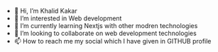 - 👋 Hi, I’m Khalid Kakar
- 👀 I’m interested in Web development
- 🌱 I’m currently learning Nextjs with other modren technologies
- 💞️ I’m looking to collaborate on web development technologies
- 📫 How to reach me my social which I have given in GITHUB profile

<!---
khalidkhankakar/khalidkhankakar is a ✨ special ✨ repository because its `README.md` (this file) appears on your GitHub profile.
You can click the Preview link to take a look at your changes.
--->

